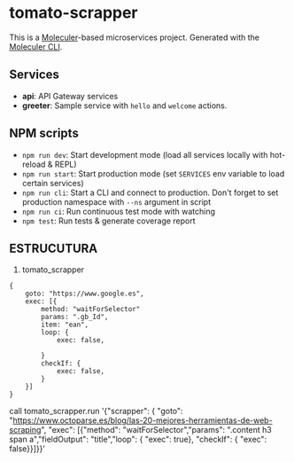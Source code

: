 # tomato-scrapper
This is a [Moleculer](https://moleculer.services/)-based microservices project. Generated with the [Moleculer CLI](https://moleculer.services/docs/0.14/moleculer-cli.html).

## Services
- **api**: API Gateway services
- **greeter**: Sample service with `hello` and `welcome` actions.

## NPM scripts

- `npm run dev`: Start development mode (load all services locally with hot-reload & REPL)
- `npm run start`: Start production mode (set `SERVICES` env variable to load certain services)
- `npm run cli`: Start a CLI and connect to production. Don't forget to set production namespace with `--ns` argument in script
- `npm run ci`: Run continuous test mode with watching
- `npm test`: Run tests & generate coverage report


## ESTRUCUTURA

1. tomato_scrapper
```
{
    goto: "https://www.google.es",
    exec: [{
        method: "waitForSelector"
        params: ".gb_Id",
        item: "ean",
        loop: {
            exec: false,

        }
        checkIf: {
            exec: false,
        }
    }]
}

```

call tomato_scrapper.run '{"scrapper": { "goto": "https://www.octoparse.es/blog/las-20-mejores-herramientas-de-web-scraping", "exec": [{"method": "waitForSelector","params": ".content h3 span a","fieldOutput": "title","loop": { "exec": true}, "checkIf": { "exec": false}}]}}'